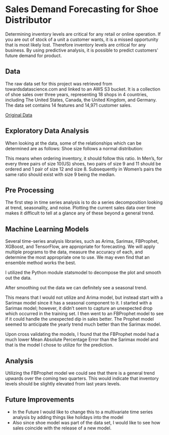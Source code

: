 # Sales Demand Forecasting for Shoe Distributor
Determining inventory levels are critical for any retail or online operation. 
If you are out of stock of a unit a customer wants, it is a missed opportunity that is most likely lost.
Therefore inventory levels are critical for any business. By using predictive analysis, 
it is possible to predict customers' future demand for product.

## Data
The raw data set for this project was retrieved from towardsdatascience.com and linked to an AWS S3 bucket. It is a collection of shoe sales over three years, representing 18 shops in 4 countries, including The United States, Canada, the United Kingdom, and Germany. The data set contains 14 features and 14,971 customer sales.

[Original Data](https://s3.us-west-2.amazonaws.com/public.gamelab.fun/dataset/Al-Bundy_raw-data.csv)

## Exploratory Data Analysis
When looking at the data, some of the relationships which can be determined are as follows:
Shoe size follows a normal distribution:

This means when ordering inventory, it should follow this ratio. In Men’s, for every three pairs of size 10(US) shoes, two pairs of size 9 and 11 should be ordered and 1 pair of size 12 and size 8. Subsequently in Women’s pairs the same ratio should exist with size 9 being the median. 

## Pre Processing

The first step in time series analysis is to do a series decomposition looking at trend, seasonality, and noise. Plotting the current sales data over time makes it difficult to tell at a glance any of these beyond a general trend.  


## Machine Learning Models

Several time-series analysis libraries, such as Arima, Sarimax, FBProphet, XGBoost, and TensorFlow, are appropriate for forecasting. 
We will apply multiple programs to the data, measure the accuracy of each, and determine the most appropriate one to use. 
We may even find that an ensemble method works the best.

I utilized the Python module statsmodel to decompose the plot and smooth out the data. 

After smoothing out the data we can definitely see a seasonal trend. 

This means that I would not utilize and Arima model, but instead start with a Sarimax model since it has a seasonal component to it. I started with a Sarimax model; however, it didn’t seem to capture an unexpected drop which occurred in the training set. 
I then went to an FBProphet model to see if it could handle the unexpected dip in sales better. The Prophet model seemed to anticipate the yearly trend much better than the Sarimax model. 

 
Upon cross validating the models, I found that the FBProphet model had a much lower Mean Absolute Percentage Error than the Sarimax model and that is the model I chose to utilize for the prediction. 

## Analysis

Utilizing the FBProphet model we could see that there is a general trend upwards over the coming two quarters. 
This would indicate that inventory levels should be slightly elevated from last years levels. 

## Future Improvements

* In the Future I would like to change this to a multivariate time series analysis by adding things like holidays into the model 
* Also since shoe model was part of the data set, I would like to see how sales coincide with the release of a new model.
